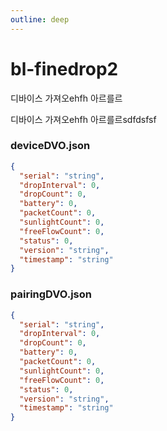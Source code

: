 ```yaml
---
outline: deep
---
```


# bl-finedrop2

디바이스 가져오ehfh 아르를르

디바이스 가져오ehfh 아르를르sdfdsfsf

### deviceDVO.json

```json
{
  "serial": "string",
  "dropInterval": 0,
  "dropCount": 0,
  "battery": 0,
  "packetCount": 0,
  "sunlightCount": 0,
  "freeFlowCount": 0,
  "status": 0,
  "version": "string",
  "timestamp": "string"
}
```

### pairingDVO.json

```json
{
  "serial": "string",
  "dropInterval": 0,
  "dropCount": 0,
  "battery": 0,
  "packetCount": 0,
  "sunlightCount": 0,
  "freeFlowCount": 0,
  "status": 0,
  "version": "string",
  "timestamp": "string"
}
```
